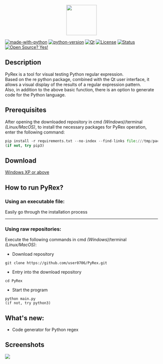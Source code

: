 <p align="center">
  <img height="100" src="https://github.com/user0706/PyRex/blob/master/Qt_ui/icons/windowIcon.png?raw=true">
</p>

[![made-with-python](https://img.shields.io/badge/Made%20with-Python-1f425f.svg)](https://www.python.org/)  [![python-version](https://img.shields.io/badge/Python-3.6|above-<COLOR>.svg)](https://www.python.org/)  [![Qt](https://img.shields.io/badge/GUI%20by-Qt%20Designer-orange)](https://doc.qt.io/qt-5/qtdesigner-manual.html)  [![License](https://img.shields.io/pypi/l/ansicolortags.svg)](https://github.com/user0706/PyRex/blob/master/LICENSE) [![Status](https://img.shields.io/badge/status-test-yellow)](https://github.com/user0706/PyRex/)  [![Open Source? Yes!](https://badgen.net/badge/Open%20Source%20%3F/Yes%21/blue?icon=github)](https://github.com/user0706/PyRex/)
## Description
PyRex is a tool for visual testing Python regular expression.
<br>Based on the re python package, combined with the Qt user interface, it allows a visual display of the results of a regular expression pattern.
<br>Also, in addition to the above basic function, there is an option to generate code for the Python language.

## Prerequisites
After opening the downloaded repository in cmd *(Windows)*/terminal *(Linux/MacOS)*, to install the necessary packages for PyRex operation, enter the following command:
```python
pip install -r requirements.txt --no-index --find-links file:///tmp/packages
(if not, try pip3)
```
## Download
[Windows XP or above](https://github.com/user0706/PyRex/releases/tag/v1.0)

## How to run PyRex?
### Using an executable file:
Easily go through the installation process
<hr>

### Using raw repositories:
Execute the following commands in cmd *(Windows)*/terminal *(Linux/MacOS)*:

- Download repository
```
git clone https://github.com/user0706/PyRex.git
```
- Entry into the download repository
```
cd PyRex
```
- Start the program
```
python main.py
(if not, try python3)
```

## What's new:
- Code generator for Python regex

## Screenshots
![](https://github.com/user0706/PyRex/blob/master/Example.png?raw=true)
